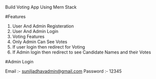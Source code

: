 Build Voting App Using Mern Stack

#Features

1. User And Admin Registeration
2. User And Admin Login
3. Voting Features
4. Only Admin Can See Votes
5. If user login then redirect for Voting
6. If Admin login then redirect to see Candidate Names and their Votes

#Admin Login 

Email :- suniljadhavadmin@gmail.com
Password :- 12345
